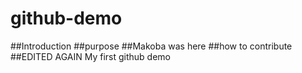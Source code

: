 # github-demo
##Introduction
##purpose
##Makoba was here
##how to contribute
##EDITED AGAIN
My first github demo
